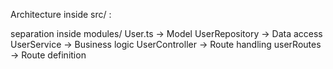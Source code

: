 Architecture inside src/ :

separation inside modules/
User.ts -> Model
UserRepository -> Data access
UserService -> Business logic
UserController -> Route handling
userRoutes -> Route definition
